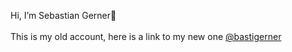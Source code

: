Hi, I’m Sebastian Gerner👋 
<br/>
<br/>
This is my old account, here is a link to my new one <a href="https://github.com/bastigerner">@bastigerner</a>
